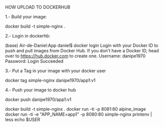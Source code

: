 HOW UPLOAD TO DOCKERHUB

1.- Build your image:

docker build -t simple-nginx . 

2.- Login in dockerhb:

(base) Air-de-Daniel:App daniel$ docker login 
Login with your Docker ID to push and pull images from Docker Hub. If you don't have a Docker ID, head over to https://hub.docker.com to create one.
Username: danipe1970
Password: 
Login Succeeded

3.- Put a Tag in your image with your docker user

docker tag simple-nginx danipe1970/app1:v1

4.- Push your image to docker hub

docker push danipe1970/app1:v1


docker build -t simple-nginx . 
docker run -ti -p 8081:80 alpine_image
docker run -ti -e "APP_NAME=app1" -p 8080:80 simple-nginx
printenv | less
echo $USER